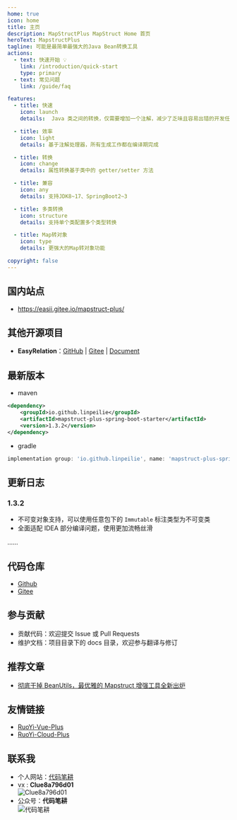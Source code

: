 ```yaml
---
home: true
icon: home
title: 主页
description: MapStructPlus MapStruct Home 首页
heroText: MapstructPlus
tagline: 可能是最简单最强大的Java Bean转换工具
actions:
  - text: 快速开始 💡
    link: /introduction/quick-start
    type: primary
  - text: 常见问题
    link: /guide/faq

features:
  - title: 快速
    icon: launch
    details:  Java 类之间的转换，仅需要增加一个注解，减少了乏味且容易出错的开发任务

  - title: 效率
    icon: light
    details: 基于注解处理器，所有生成工作都在编译期完成

  - title: 转换
    icon: change
    details: 属性转换基于类中的 getter/setter 方法

  - title: 兼容
    icon: any
    details: 支持JDK8~17、SpringBoot2~3

  - title: 多类转换
    icon: structure
    details: 支持单个类配置多个类型转换

  - title: Map转对象
    icon: type
    details: 更强大的Map转对象功能

copyright: false
---
```


## 国内站点

- https://easii.gitee.io/mapstruct-plus/

## 其他开源项目

- **EasyRelation**：[GitHub](https://github.com/linpeilie/easy-relation) | [Gitee](https://gitee.com/easii/easy-relation) | [Document](https://easy-relation.easii.cn)

## 最新版本

- maven

```xml
<dependency>
    <groupId>io.github.linpeilie</groupId>
    <artifactId>mapstruct-plus-spring-boot-starter</artifactId>
    <version>1.3.2</version>
</dependency>
```

- gradle

```groovy
implementation group: 'io.github.linpeilie', name: 'mapstruct-plus-spring-boot-starter', version: '1.3.2'
```

## 更新日志

### 1.3.2

- 不可变对象支持，可以使用任意包下的 `Immutable` 标注类型为不可变类
- 全面适配 IDEA 部分编译问题，使用更加流畅丝滑

……

## 代码仓库

- [Github](https://github.com/linpeilie/mapstruct-plus)
- [Gitee](https://gitee.com/linpeilie/mapstruct-plus)

## 参与贡献

- 贡献代码：欢迎提交 Issue 或 Pull Requests
- 维护文档：项目目录下的 docs 目录，欢迎参与翻译与修订

## 推荐文章

- [彻底干掉 BeanUtils，最优雅的 Mapstruct 增强工具全新出炉](https://juejin.cn/post/7204307381688909882)

## 友情链接

- [RuoYi-Vue-Plus](https://gitee.com/JavaLionLi/RuoYi-Vue-Plus/wikis/pages)
- [RuoYi-Cloud-Plus](https://gitee.com/JavaLionLi/RuoYi-Cloud-Plus/wikis/pages)

## 联系我

- 个人网站：[代码笔耕](https://easii.gitee.io)    
- vx : **Clue8a796d01**    
  ![Clue8a796d01](https://img-1318183505.cos.ap-nanjing.myqcloud.com/20230609091707.webp)
- 公众号：**代码笔耕**    
  ![代码笔耕](https://img-1318183505.cos.ap-nanjing.myqcloud.com/qrcode_for_gh_c207b35e04b8_344.webp)


